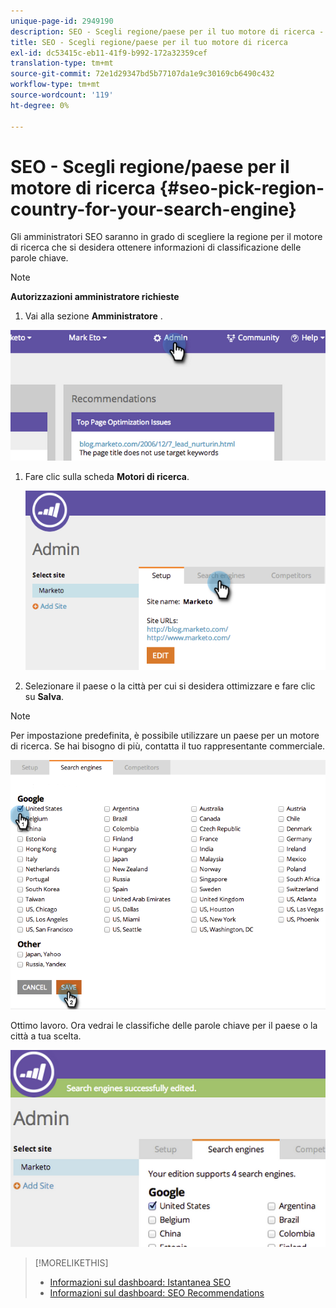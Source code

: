 ```yaml
---
unique-page-id: 2949190
description: SEO - Scegli regione/paese per il tuo motore di ricerca - Marketo Docs - Documentazione del prodotto
title: SEO - Scegli regione/paese per il tuo motore di ricerca
exl-id: dc53415c-eb11-41f9-b992-172a32359cef
translation-type: tm+mt
source-git-commit: 72e1d29347bd5b77107da1e9c30169cb6490c432
workflow-type: tm+mt
source-wordcount: '119'
ht-degree: 0%

---
```


# SEO - Scegli regione/paese per il motore di ricerca {#seo-pick-region-country-for-your-search-engine}

Gli amministratori SEO saranno in grado di scegliere la regione per il motore di ricerca che si desidera ottenere informazioni di classificazione delle parole chiave.

>[!NOTE]
>
>**Autorizzazioni amministratore richieste**

1. Vai alla sezione **Amministratore** .

![](assets/image2014-9-17-21-3a6-3a43.png)

1. Fare clic sulla scheda **Motori di ricerca**.

   ![](assets/image2014-9-17-21-3a7-3a25.png)

1. Selezionare il paese o la città per cui si desidera ottimizzare e fare clic su **Salva**.

>[!NOTE]
>
>Per impostazione predefinita, è possibile utilizzare un paese per un motore di ricerca. Se hai bisogno di più, contatta il tuo rappresentante commerciale.

![](assets/image2014-9-17-21-3a8-3a8.png)

Ottimo lavoro. Ora vedrai le classifiche delle parole chiave per il paese o la città a tua scelta.

![](assets/image2014-9-17-21-3a8-3a15.png)

>[!MORELIKETHIS]
>
>* [Informazioni sul dashboard: Istantanea SEO](/help/marketo/product-docs/additional-apps/seo/understanding-seo/understanding-the-seo-dashboard-seo-snapshot.md)
>* [Informazioni sul dashboard: SEO Recommendations](/help/marketo/product-docs/additional-apps/seo/understanding-seo/understanding-the-seo-dashboard-seo-recommendations.md)


